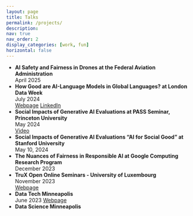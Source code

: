 ```yaml
---
layout: page
title: Talks
permalink: /projects/
description:
nav: true
nav_order: 2
display_categories: [work, fun]
horizontal: false
---
```



- **AI Safety and Fairness in Drones at the Federal Aviation Administration**  
April 2025  
- **How Good are AI-Language Models in Global Languages? at London Data Week**  
July 2024  
[Webpage](https://lu.ma/fl2t9xms) [LinkedIn](https://www.linkedin.com/pulse/global-languages-participation-perspectives-equiano-institute-eswaf/)  
- **Social Impacts of Generative AI Evaluations at PASS Seminar, Princeton University**  
May 2024  
[Video](https://www.youtube.com/live/pBShTHNDO-w)      
- **Social Impacts of Generative AI Evaluations “AI for Social Good” at Stanford University**  
May 10, 2024  
- **The Nuances of Fairness in Responsible AI at Google Computing Research Program**  
December 2023  
- **TruX Open Online Seminars - University of Luxembourg**  
November 2023  
[Webpage](https://trustworthy-software.github.io/TOOS/)  
- **Data Tech Minneapolis**    
June 2023
[Webpage](https://minneanalytics.org/datatech-2023/)     
- **Data Science Minneapolis**  
 
